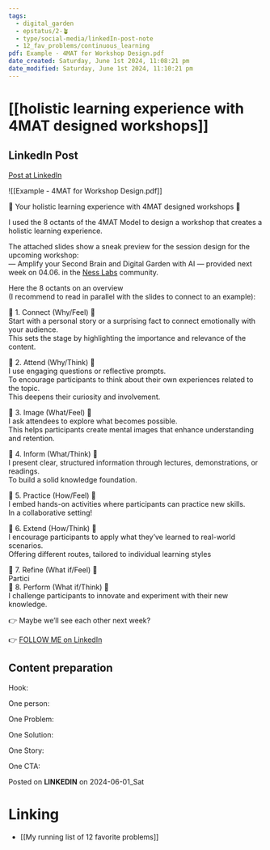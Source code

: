 ```yaml
---
tags:
  - digital_garden
  - epstatus/2-🪴
  - type/social-media/linkedIn-post-note
  - 12_fav_problems/continuous_learning
pdf: Example - 4MAT for Workshop Design.pdf
date_created: Saturday, June 1st 2024, 11:08:21 pm
date_modified: Saturday, June 1st 2024, 11:10:21 pm
---
```

# [[holistic learning experience with 4MAT designed workshops]]
## LinkedIn Post
[Post at LinkedIn](https://www.linkedin.com/posts/sebastiankamilli_a-holistic-learning-experience-with-4mat-activity-7202579637078503424-4jko?utm_source=share&utm_medium=member_desktop)

![[Example - 4MAT for Workshop Design.pdf]]

🌟 Your holistic learning experience with 4MAT designed workshops 🌟  

I used the 8 octants of the 4MAT Model to design a workshop that creates a holistic learning experience.  
  
The attached slides show a sneak preview for the session design for the upcoming workshop:  
— Amplify your Second Brain and Digital Garden with AI — provided next week on 04.06. in the [Ness Labs](https://www.linkedin.com/company/nesslabs/) community.  

Here the 8 octants on an overview  
(I recommend to read in parallel with the slides to connect to an example):  
  
🔹 1. Connect (Why/Feel) 🔹  
Start with a personal story or a surprising fact to connect emotionally with your audience.  
This sets the stage by highlighting the importance and relevance of the content.  
  
🔹 2. Attend (Why/Think) 🔹  
I use engaging questions or reflective prompts.  
To encourage participants to think about their own experiences related to the topic.  
This deepens their curiosity and involvement.  
  
🔹 3. Image (What/Feel) 🔹  
I ask attendees to explore what becomes possible.  
This helps participants create mental images that enhance understanding and retention.  
  
🔹 4. Inform (What/Think) 🔹  
I present clear, structured information through lectures, demonstrations, or readings.  
To build a solid knowledge foundation.  
  
🔹 5. Practice (How/Feel) 🔹  
I embed hands-on activities where participants can practice new skills.  
In a collaborative setting!  
  
🔹 6. Extend (How/Think) 🔹  
I encourage participants to apply what they’ve learned to real-world scenarios.  
Offering different routes, tailored to individual learning styles  
  
🔹 7. Refine (What if/Feel) 🔹  
Partici  
🔹 8. Perform (What if/Think) 🔹  
I challenge participants to innovate and experiment with their new knowledge.  
  
👉 Maybe we’ll see each other next week?

👉 [FOLLOW ME on LinkedIn](https://www.linkedin.com/comm/mynetwork/discovery-see-all?usecase=PEOPLE_FOLLOWS&followMember=sebastiankamilli)

## Content preparation

Hook:

One person:

One Problem: 

One Solution:

One Story:

One CTA:

Posted on **LINKEDIN** on 2024-06-01_Sat
# Linking
+ [[My running list of 12 favorite problems]]
